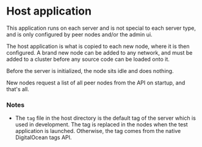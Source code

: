 # Host application
This application runs on each server and is not special to each server type, and
is only configured by peer nodes and/or the admin ui.

The host application is what is copied to each new node, where it is then
configured. A brand new node can be added to any network, and must be added to
a cluster before any source code can be loaded onto it.

Before the server is initialized, the node sits idle and does nothing.

New nodes request a list of all peer nodes from the API on startup, and that's
all.

### Notes
* The `tag` file in the host directory is the default tag of the server which is
used in development. The tag is replaced in the nodes when the test application
is launched. Otherwise, the tag comes from the native DigitalOcean tags API.
